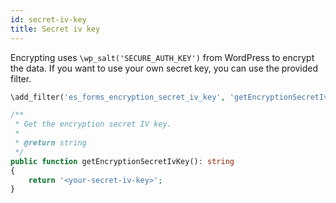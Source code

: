 ```yaml
---
id: secret-iv-key
title: Secret iv key
---
```


Encrypting uses `\wp_salt('SECURE_AUTH_KEY')` from WordPress to encrypt the data. If you want to use your own secret key, you can use the provided filter.

```php
\add_filter('es_forms_encryption_secret_iv_key', 'getEncryptionSecretIvKey');

/**
 * Get the encryption secret IV key.
 *
 * @return string
 */
public function getEncryptionSecretIvKey(): string
{
	return '<your-secret-iv-key>';
}
```
